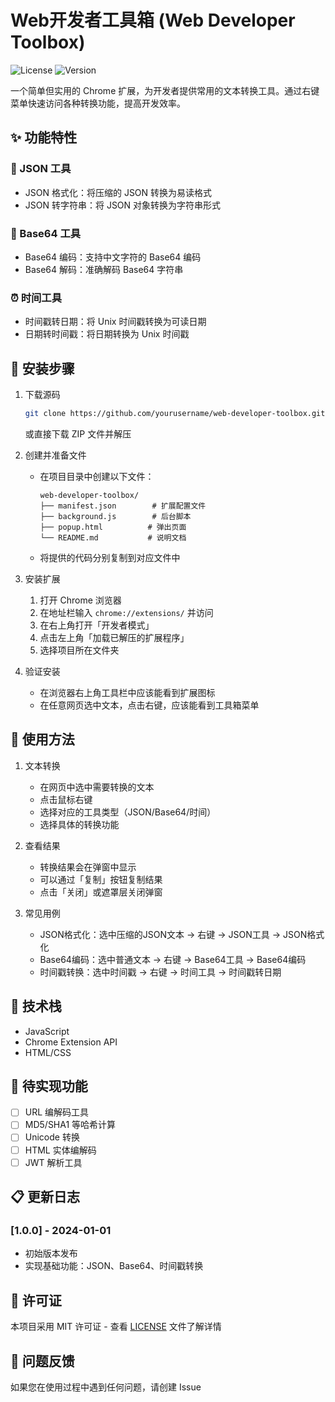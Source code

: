 # Web开发者工具箱 (Web Developer Toolbox)

![License](https://img.shields.io/badge/license-MIT-blue.svg)
![Version](https://img.shields.io/badge/version-1.0.0-green.svg)

一个简单但实用的 Chrome 扩展，为开发者提供常用的文本转换工具。通过右键菜单快速访问各种转换功能，提高开发效率。

## ✨ 功能特性

### 🔧 JSON 工具
- JSON 格式化：将压缩的 JSON 转换为易读格式
- JSON 转字符串：将 JSON 对象转换为字符串形式

### 🔐 Base64 工具
- Base64 编码：支持中文字符的 Base64 编码
- Base64 解码：准确解码 Base64 字符串

### ⏰ 时间工具
- 时间戳转日期：将 Unix 时间戳转换为可读日期
- 日期转时间戳：将日期转换为 Unix 时间戳

## 🚀 安装步骤

1. 下载源码
    ```bash
    git clone https://github.com/yourusername/web-developer-toolbox.git
    ```
    或直接下载 ZIP 文件并解压

2. 创建并准备文件
    - 在项目目录中创建以下文件：
        ```
        web-developer-toolbox/
        ├── manifest.json        # 扩展配置文件
        ├── background.js        # 后台脚本
        ├── popup.html          # 弹出页面
        └── README.md           # 说明文档
        ```
    - 将提供的代码分别复制到对应文件中

3. 安装扩展
    1. 打开 Chrome 浏览器
    2. 在地址栏输入 `chrome://extensions/` 并访问
    3. 在右上角打开「开发者模式」
    4. 点击左上角「加载已解压的扩展程序」
    5. 选择项目所在文件夹

4. 验证安装
    - 在浏览器右上角工具栏中应该能看到扩展图标
    - 在任意网页选中文本，点击右键，应该能看到工具箱菜单

## 📖 使用方法

1. 文本转换
    - 在网页中选中需要转换的文本
    - 点击鼠标右键
    - 选择对应的工具类型（JSON/Base64/时间）
    - 选择具体的转换功能

2. 查看结果
    - 转换结果会在弹窗中显示
    - 可以通过「复制」按钮复制结果
    - 点击「关闭」或遮罩层关闭弹窗

3. 常见用例
    - JSON格式化：选中压缩的JSON文本 → 右键 → JSON工具 → JSON格式化
    - Base64编码：选中普通文本 → 右键 → Base64工具 → Base64编码
    - 时间戳转换：选中时间戳 → 右键 → 时间工具 → 时间戳转日期

## 🔨 技术栈

- JavaScript
- Chrome Extension API
- HTML/CSS

## 📝 待实现功能

- [ ] URL 编解码工具
- [ ] MD5/SHA1 等哈希计算
- [ ] Unicode 转换
- [ ] HTML 实体编解码
- [ ] JWT 解析工具

## 📋 更新日志

### [1.0.0] - 2024-01-01
- 初始版本发布
- 实现基础功能：JSON、Base64、时间戳转换

## 📄 许可证

本项目采用 MIT 许可证 - 查看 [LICENSE](LICENSE) 文件了解详情

## 💬 问题反馈

如果您在使用过程中遇到任何问题，请创建 Issue 